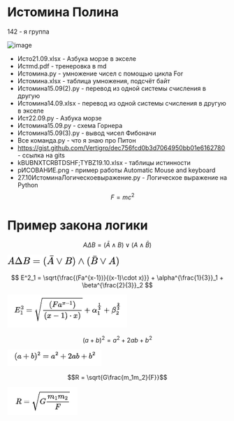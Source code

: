 # Истомина Полина
142 - я группа 

![image](https://user-images.githubusercontent.com/114555035/192938390-865cfa8a-a79f-49b9-8593-b8bee6a7e57a.png)

- Исто21.09.xlsx - Азбука морзе в экселе
- Истmd.pdf - тренеровка в md
- Истомина.py - умножение чисел с помощью цикла For
- Истомина.xlsx - таблица умножения, подсчёт байт
- Истомина15.09(2).py - перевод из одной системы счисления в другую 
- Истомина14.09.xlsx - перевод из одной системы счисления в другую в экселе 
- Ист22.09.py - Азбука морзе 
- Истомина15.09.py - схема Горнера
- Истомина15.09(3).py - вывод чисел Фибоначи
- Все команда.py - что я знаю про Питон
- https://gist.github.com/Vertigro/dec756fcd0b3d7064950bb01e6162780 - ссылка на gits
- kBUBNXTCRBTDSHF;TYBZ19.10.xlsx - таблицы истинности 
- рИСОВАНИЕ.png - пример работы Automatic Mouse and keyboard
- 27.10ИстоминаЛогическоевыражение.py - Логическое выражение на Python
 $$F = mc^2$$ 
 # Пример закона логики 
 $$A \Delta B = (\bar A \wedge B) \vee (  A \wedge \bar B)$$ 
 
 ![image](https://github.com/Vertigro/IstominaPolina/blob/main/lagrida_latex_editor.png)
 
 $$ E^2_1 = \sqrt{\frac{(Fa^{x-1})}{(x-1)\cdot x)}} + \alpha^{\frac{1}{3}}_1 + \beta^{\frac{2}{3}}_2 $$
 
  ![image](https://github.com/Vertigro/IstominaPolina/blob/main/%D0%A1%D0%BD%D0%B8%D0%BC%D0%BE%D0%BA1.PNG)
 
$$(a+b)^2= a^2+2ab+b^2$$

![image](https://github.com/Vertigro/IstominaPolina/blob/main/%D0%A1%D0%BD%D0%B8%D0%BC%D0%BE%D0%BA2.PNG)

$$R = \sqrt{G\frac{m_1m_2}{F}}$$

![image](https://github.com/Vertigro/IstominaPolina/blob/main/%D0%A1%D0%BD%D0%B8%D0%BC%D0%BE%D0%BA3.PNG)

